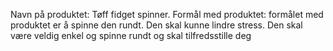 Navn på produktet: Tøff fidget spinner.
Formål med produktet: formålet med produktet er å spinne den rundt. Den skal kunne lindre stress. Den skal være veldig enkel og spinne rundt og skal tilfredsstille deg
